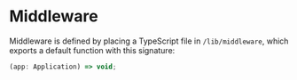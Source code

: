 # Middleware

Middleware is defined by placing a TypeScript file in `/lib/middleware`, which exports a default function with this signature:

```typescript
(app: Application) => void;
```
